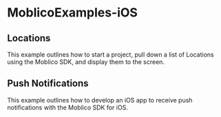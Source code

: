 MoblicoExamples-iOS
===================

Locations
---------
This example outlines how to start a project, pull down a list of Locations using the Moblico SDK, and display them to the screen.

Push Notifications
------------------
This example outlines how to develop an iOS app to receive push notifications with the Moblico SDK for iOS.
